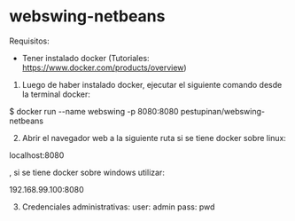 # webswing-netbeans

Requisitos: 
  - Tener instalado docker (Tutoriales: https://www.docker.com/products/overview)

1. Luego de haber instalado docker, ejecutar el siguiente comando desde la terminal docker: 

  $ docker run --name webswing -p 8080:8080 pestupinan/webswing-netbeans

2. Abrir el navegador web a la siguiente ruta si se tiene docker sobre linux:

  localhost:8080
  
  , si se tiene docker sobre windows utilizar:
  
  192.168.99.100:8080
  
3. Credenciales administrativas:
  user: admin
  pass: pwd
